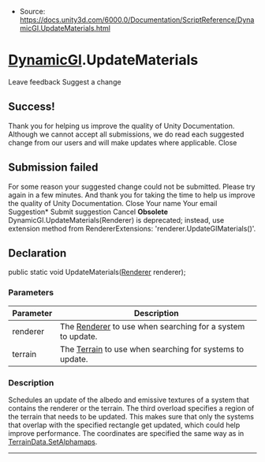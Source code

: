 * Source: https://docs.unity3d.com/6000.0/Documentation/ScriptReference/DynamicGI.UpdateMaterials.html

#  [DynamicGI](https://docs.unity3d.com/6000.0/Documentation/ScriptReference/DynamicGI.html).UpdateMaterials
Leave feedback
Suggest a change
## Success!
Thank you for helping us improve the quality of Unity Documentation. Although we cannot accept all submissions, we do read each suggested change from our users and will make updates where applicable.
Close
## Submission failed
For some reason your suggested change could not be submitted. Please <a>try again</a> in a few minutes. And thank you for taking the time to help us improve the quality of Unity Documentation.
Close
Your name Your email Suggestion* Submit suggestion
Cancel
**Obsolete** DynamicGI.UpdateMaterials(Renderer) is deprecated; instead, use extension method from RendererExtensions: 'renderer.UpdateGIMaterials()'.
## Declaration
public static void UpdateMaterials([Renderer](https://docs.unity3d.com/6000.0/Documentation/ScriptReference/Renderer.html) renderer); 
### Parameters
Parameter | Description  
---|---  
renderer | The [Renderer](https://docs.unity3d.com/6000.0/Documentation/ScriptReference/Renderer.html) to use when searching for a system to update.  
terrain | The [Terrain](https://docs.unity3d.com/6000.0/Documentation/ScriptReference/Terrain.html) to use when searching for systems to update.  
### Description
Schedules an update of the albedo and emissive textures of a system that contains the renderer or the terrain.
The third overload specifies a region of the terrain that needs to be updated. This makes sure that only the systems that overlap with the specified rectangle get updated, which could help improve performance. The coordinates are specified the same way as in [TerrainData.SetAlphamaps](https://docs.unity3d.com/6000.0/Documentation/ScriptReference/TerrainData.SetAlphamaps.html).
* * *
